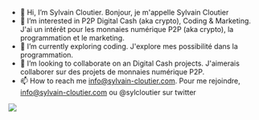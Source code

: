- 👋 Hi, I’m Sylvain Cloutier. Bonjour, je m'appelle Sylvain Cloutier
- 👀 I’m interested in P2P Digital Cash (aka crypto), Coding & Marketing. J'ai un intérêt pour les monnaies numérique P2P (aka crypto), la programmation et le marketing. 
- 🌱 I’m currently exploring coding. J'explore mes possibilité dans la programmation.  
- 💞️ I’m looking to collaborate on an Digital Cash projects. J'aimerais collaborer sur des projets de monnaies numérique P2P.  
- 📫 How to reach me info@sylvain-cloutier.com. Pour me rejoindre, info@sylvain-cloutier.com ou @sylcloutier sur twitter

<a href="https://www.wealthyaffiliate.com?a_aid=affb5af0"><img src="https://my.wealthyaffiliate.com/banners/show/wa_starter_650x255.png" border="0" /></a>

<!---
sylvaincloutier/sylvaincloutier is a ✨ special ✨ repository because its `README.md` (this file) appears on your GitHub profile.
You can click the Preview link to take a look at your changes.
--->

